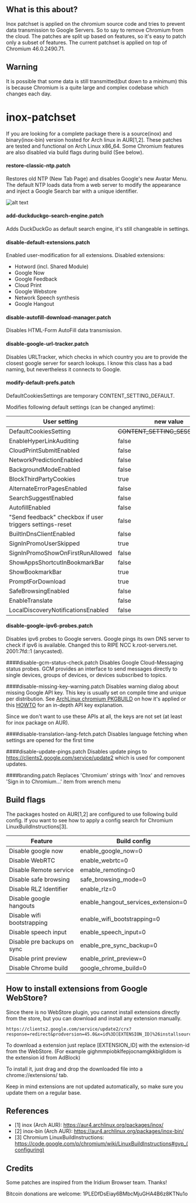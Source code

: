 ## What is this about?
Inox patchset is applied on the chromium source code and tries to prevent data transmission to Google Servers. So to say to remove Chromium from the cloud. The patches are split up based on features, so it's easy to patch only a subset of features.
The current patchset is applied on top of Chromium 46.0.2490.71.


## Warning
It is possible that some data is still transmitted(but down to a minimum) this is because Chromium is a quite large and complex codebase which changes each day.


# inox-patchset
If you are looking for a complete package there is a source(inox) and binary(inox-bin) version hosted for Arch linux in AUR[1,2].
These patches are tested and functional on Arch Linux x86_64.
Some Chromium features are also disabled via build flags during build (See below).


#### restore-classic-ntp.patch
Restores old NTP (New Tab Page) and disables Google's new Avatar Menu.
The default NTP loads data from a web server to modify the appearance and inject a Google Search bar with a unique identifier.

![alt text](http://i62.tinypic.com/29yi5t.jpg "inox-ntp-screen") 


#### add-duckduckgo-search-engine.patch
Adds DuckDuckGo as default search engine, it's still changeable in settings.


#### disable-default-extensions.patch
Enabled user-modification for all extensions.
Disabled extensions:
* Hotword (incl. Shared Module)
* Google Now
* Google Feedback
* Cloud Print
* Google Webstore
* Network Speech synthesis
* Google Hangout


#### disable-autofill-download-manager.patch
Disables HTML-Form AutoFill data transmission. 


#### disable-google-url-tracker.patch
Disables URLTracker, which checks in which country you are to provide the closest google server for search lookups. 
I know this class has a bad naming, but nevertheless it connects to Google.


#### modify-default-prefs.patch

DefaultCookiesSettings are temporary CONTENT_SETTING_DEFAULT.

Modifies following default settings (can be changed anytime):

User setting | new value
--- | ---
DefaultCookiesSetting      | ~~CONTENT_SETTING_SESSION_ONLY~~
EnableHyperLinkAuditing    | false
CloudPrintSubmitEnabled    | false
NetworkPredictionEnabled   | false
BackgroundModeEnabled      | false
BlockThirdPartyCookies     | true
AlternateErrorPagesEnabled | false
SearchSuggestEnabled       | false
AutofillEnabled            | false
"Send feedback" checkbox if user triggers settings-reset | false
BuiltInDnsClientEnabled    | false
SignInPromoUserSkipped     | true
SignInPromoShowOnFirstRunAllowed | false
ShowAppsShortcutInBookmarkBar | false
ShowBookmarkBar | true
PromptForDownload | true
SafeBrowsingEnabled | false
EnableTranslate | false
LocalDiscoveryNotificationsEnabled | false


#### disable-google-ipv6-probes.patch
Disables ipv6 probes to Google servers.
Google pings its own DNS server to check if ipv6 is available. Changed this to RIPE NCC k.root-servers.net. 2001:7fd::1 (anycasted).


####disable-gcm-status-check.patch
Disables Google Cloud-Messaging status probes. GCM provides an interface to send messages directly to single devices, groups of devices, or devices subscribed to topics.


####disable-missing-key-warning.patch
Disables warning dialog about missing Google API key.
This key is usually set on compile time and unique per distribution. 
See [ArchLinux chromium PKGBUILD](https://projects.archlinux.org/svntogit/packages.git/tree/trunk/PKGBUILD?h=packages/chromium#n37) on how it's applied or this [HOWTO](https://www.chromium.org/developers/how-tos/api-keys) for an in-depth API key explanation.

Since we don't want to use these APIs at all, the keys are not set (at least for inox package on AUR).


####disable-translation-lang-fetch.patch
Disables language fetching when settings are opened for the first time


####disable-update-pings.patch
Disables update pings to https://clients2.google.com/service/update2 which is used for component updates.


####branding.patch
Replaces 'Chromium' strings with 'Inox' and removes 'Sign in to Chromium...' item from wrench menu


## Build flags
The packages hosted on AUR[1,2] are configured to use following build config.
If you want to see how to apply a config search for Chromium LinuxBuildInstructions[3].

Feature | Build config
--- | ---
Disable google now |                enable_google_now=0
Disable WebRTC |                    enable_webrtc=0
Disable Remote service |          emable_remoting=0
Disable safe browsing |             safe_browsing_mode=0
Disable RLZ Identifier |              enable_rlz=0
Disable google hangouts |         enable_hangout_services_extension=0
Disable wifi bootstrapping |        enable_wifi_bootstrapping=0
Disable speech input |               enable_speech_input=0
Disable pre backups on sync |   enable_pre_sync_backup=0
Disable print preview |                enable_print_preview=0
Disable Chrome build |               google_chrome_build=0



## How to install extensions from Google WebStore?
Since there is no WebStore plugin, you cannot install extensions directly from the store, but you can download and install any extension manually.

    https://clients2.google.com/service/update2/crx?response=redirect&prodversion=45.0&x=id%3D[EXTENSION_ID]%26installsource%3Dondemand%26uc

To download a extension just replace [EXTENSION_ID] with the extension-id from the WebStore.
(For example gighmmpiobklfepjocnamgkkbiglidom is the extension id from AdBlock)

To install it, just drag and drop the downloaded file into a chrome://extensions/ tab.

Keep in mind extensions are not updated automatically, so make sure you update them on a regular base.


## References

* [1] inox (Arch AUR): https://aur4.archlinux.org/packages/inox/
* [2] inox-bin (Arch AUR): https://aur4.archlinux.org/packages/inox-bin/
* [3] Chromium LinuxBuildInstructions: https://code.google.com/p/chromium/wiki/LinuxBuildInstructions#gyp_(configuring)

## Credits

Some patches are inspired from the Iridium Browser team. Thanks!



Bitcoin donations are welcome: 1PLEDfDsEiay6BMbcMjuGHA4B6z8KTNu1o

